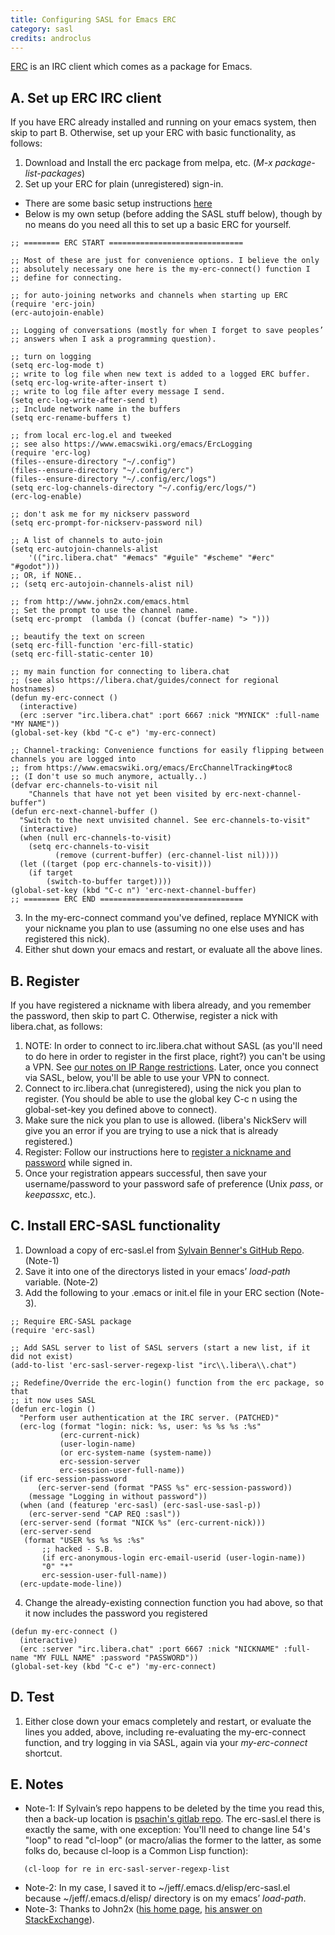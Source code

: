 ```yaml
---
title: Configuring SASL for Emacs ERC
category: sasl
credits: androclus
---
```


[ERC](https://www.emacswiki.org/emacs/ERC) is an IRC client which comes as a package for Emacs.

## A. Set up ERC IRC client

If you have ERC already installed and running on your emacs system, then skip to part B.
Otherwise, set up your ERC with basic functionality, as follows:

1. Download and Install the erc package from melpa, etc. (*M-x package-list-packages*)
2. Set up your ERC for plain (unregistered) sign-in.
  - There are some basic setup instructions [here](https://www.emacswiki.org/emacs/ERC)
  - Below is my own setup (before adding the SASL stuff below), though by no means do you need all this to set up a basic ERC for yourself.
```
;; ======== ERC START ==============================

;; Most of these are just for convenience options. I believe the only
;; absolutely necessary one here is the my-erc-connect() function I
;; define for connecting.

;; for auto-joining networks and channels when starting up ERC
(require 'erc-join)
(erc-autojoin-enable)

;; Logging of conversations (mostly for when I forget to save peoples’
;; answers when I ask a programming question).

;; turn on logging
(setq erc-log-mode t)
;; write to log file when new text is added to a logged ERC buffer.
(setq erc-log-write-after-insert t)
;; write to log file after every message I send.
(setq erc-log-write-after-send t)
;; Include network name in the buffers
(setq erc-rename-buffers t)

;; from local erc-log.el and tweeked
;; see also https://www.emacswiki.org/emacs/ErcLogging
(require 'erc-log)
(files--ensure-directory "~/.config")
(files--ensure-directory "~/.config/erc")
(files--ensure-directory "~/.config/erc/logs")
(setq erc-log-channels-directory "~/.config/erc/logs/")
(erc-log-enable)

;; don't ask me for my nickserv password
(setq erc-prompt-for-nickserv-password nil)

;; A list of channels to auto-join
(setq erc-autojoin-channels-alist
	'(("irc.libera.chat" "#emacs" "#guile" "#scheme" "#erc" "#godot")))
;; OR, if NONE..
;; (setq erc-autojoin-channels-alist nil)

;; from http://www.john2x.com/emacs.html
;; Set the prompt to use the channel name.
(setq erc-prompt  (lambda () (concat (buffer-name) "> ")))

;; beautify the text on screen
(setq erc-fill-function 'erc-fill-static)
(setq erc-fill-static-center 10)

;; my main function for connecting to libera.chat
;; (see also https://libera.chat/guides/connect for regional hostnames)
(defun my-erc-connect ()
  (interactive)
  (erc :server "irc.libera.chat" :port 6667 :nick "MYNICK" :full-name "MY NAME"))
(global-set-key (kbd "C-c e") 'my-erc-connect)

;; Channel-tracking: Convenience functions for easily flipping between channels you are logged into
;; from https://www.emacswiki.org/emacs/ErcChannelTracking#toc8
;; (I don't use so much anymore, actually..)
(defvar erc-channels-to-visit nil
    "Channels that have not yet been visited by erc-next-channel-buffer")
(defun erc-next-channel-buffer ()
  "Switch to the next unvisited channel. See erc-channels-to-visit"
  (interactive)
  (when (null erc-channels-to-visit)
    (setq erc-channels-to-visit 
          (remove (current-buffer) (erc-channel-list nil))))
  (let ((target (pop erc-channels-to-visit)))
    (if target 
        (switch-to-buffer target))))
(global-set-key (kbd "C-c n") 'erc-next-channel-buffer)
;; ======== ERC END ================================
```
3. In the my-erc-connect command you've defined, replace MYNICK with your nickname you plan to use (assuming no one else uses and has registered this nick).
4. Either shut down your emacs and restart, or evaluate all the above lines.

## B. Register

If you have registered a nickname with libera already, and you remember the password, then skip to part C.
Otherwise, register a nick with libera.chat, as follows:

1. NOTE: In order to connect to irc.libera.chat without SASL (as you'll need to do here in order to register in the first place, right?) you can't be using a VPN. See [our notes on IP Range restrictions](guides/sasl#sasl-access-only-ip-ranges). Later, once you connect via SASL, below, you'll be able to use your VPN to connect.
2. Connect to irc.libera.chat (unregistered), using the nick you plan to register. (You should be able to use the global key C-c n using the global-set-key you defined above to connect).
3. Make sure the nick you plan to use is allowed. (libera's NickServ will give you an error if you are trying to use a nick that is already registered.)
4. Register: Follow our instructions here to [register a nickname and password](/guides/registration) while signed in.
5. Once your registration appears successful, then save your username/password to your password safe of preference (Unix *pass*, or *keepassxc*, etc.).

## C. Install ERC-SASL functionality
1. Download a copy of erc-sasl.el from [Sylvain Benner's GitHub Repo](https://github.com/syl20bnr/spacemacs/blob/master/layers/%2Bchat/erc/local/erc-sasl/erc-sasl.el). (Note-1)
2. Save it into one of the directorys listed in your emacs’ *load-path* variable. (Note-2)
3. Add the following to your .emacs or init.el file in your ERC section (Note-3).
```
;; Require ERC-SASL package
(require 'erc-sasl)

;; Add SASL server to list of SASL servers (start a new list, if it did not exist)
(add-to-list 'erc-sasl-server-regexp-list "irc\\.libera\\.chat")

;; Redefine/Override the erc-login() function from the erc package, so that
;; it now uses SASL
(defun erc-login ()
  "Perform user authentication at the IRC server. (PATCHED)"
  (erc-log (format "login: nick: %s, user: %s %s %s :%s"
           (erc-current-nick)
           (user-login-name)
           (or erc-system-name (system-name))
           erc-session-server
           erc-session-user-full-name))
  (if erc-session-password
      (erc-server-send (format "PASS %s" erc-session-password))
    (message "Logging in without password"))
  (when (and (featurep 'erc-sasl) (erc-sasl-use-sasl-p))
    (erc-server-send "CAP REQ :sasl"))
  (erc-server-send (format "NICK %s" (erc-current-nick)))
  (erc-server-send
   (format "USER %s %s %s :%s"
       ;; hacked - S.B.
       (if erc-anonymous-login erc-email-userid (user-login-name))
       "0" "*"
       erc-session-user-full-name))
  (erc-update-mode-line))
```
4. Change the already-existing connection function you had above, so that it now includes the password you registered
```
(defun my-erc-connect ()
  (interactive)
  (erc :server "irc.libera.chat" :port 6667 :nick "NICKNAME" :full-name "MY FULL NAME" :password "PASSWORD"))
(global-set-key (kbd "C-c e") 'my-erc-connect)
```
## D. Test
1. Either close down your emacs completely and restart, or evaluate the lines you added, above, including re-evaluating the my-erc-connect function, and try logging in via SASL, again via your *my-erc-connect* shortcut.

## E. Notes
- Note-1: If Sylvain’s repo happens to be deleted by the time you read this, then a back-up location is [psachin's gitlab repo](https://gitlab.com/psachin/erc-sasl). The erc-sasl.el there is exactly the same, with one exception: You'll need to change line 54's "loop" to read "cl-loop" (or macro/alias the former to the latter, as some folks do, because cl-loop is a Common Lisp function):
```
   (cl-loop for re in erc-sasl-server-regexp-list
```
- Note-2: In my case, I saved it to ~/jeff/.emacs.d/elisp/erc-sasl.el because ~/jeff/.emacs.d/elisp/ directory is on my emacs’ *load-path*.
- Note-3: Thanks to John2x ([his home page](https://www.john2x.com/emacs.html), [his answer on StackExchange](https://emacs.stackexchange.com/questions/47572/how-to-open-an-irc-session-using-sasl)).
